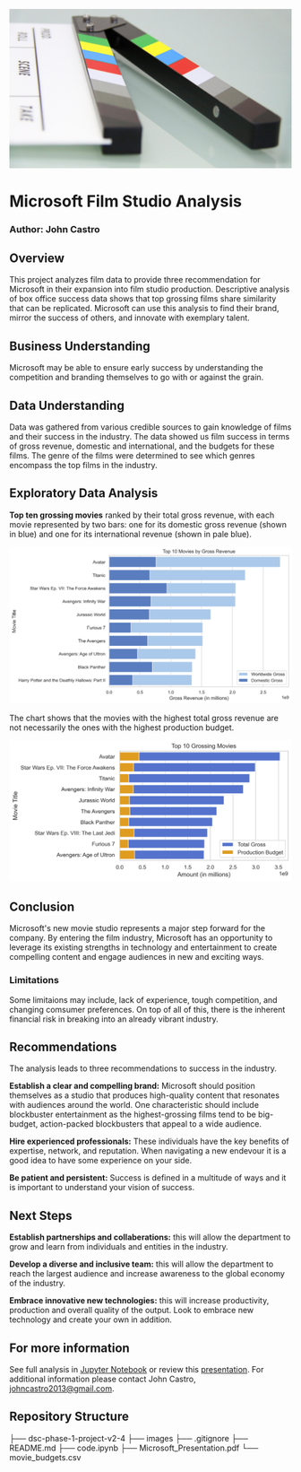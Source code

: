 ![FILM](images/film.jpg)
# Microsoft Film Studio Analysis

### Author: John Castro

## Overview
This project analyzes film data to provide three recommendation for Microsoft in their expansion into film studio production. Descriptive analysis of box office success data shows that top grossing films share similarity that can be replicated. Microsoft can use this analysis to find their brand, mirror the success of others, and innovate with exemplary talent.


## Business Understanding
Microsoft may be able to ensure early success by understanding the competition and branding themselves to go with or against the grain.

## Data Understanding
Data was gathered from various credible sources to gain knowledge of films and their success in the industry. The data showed us film success in terms of gross revenue, domestic and international, and the budgets for these films. The genre of the films were determined to see which genres encompass the top films in the industry.

## Exploratory Data Analysis 
**Top ten grossing movies** ranked by their total gross revenue, with each movie represented by two bars: one for its domestic gross revenue (shown in blue) and one for its international revenue (shown in pale blue).

![Chart](images/top_10_movies1.png)

The chart shows that the movies with the highest total gross revenue are not necessarily the ones with the highest production budget.

![Compare](images/top_10_.png)

## Conclusion
Microsoft's new movie studio represents a major step forward for the company. By entering the film industry, Microsoft has an opportunity to leverage its existing strengths in technology and entertainment to create compelling content and engage audiences in new and exciting ways.

### Limitations
Some limitaions may include, lack of experience, tough competition, and changing comsumer preferences. On top of all of this, there is the inherent financial risk in breaking into an already vibrant industry.

## Recommendations
The analysis leads to three recommendations to success in the industry.

**Establish a clear and compelling brand:** Microsoft should position themselves as a studio that produces high-quality content that resonates with audiences around the world. One characteristic should include blockbuster entertainment as the highest-grossing films tend to be big-budget, action-packed blockbusters that appeal to a wide audience.

**Hire experienced professionals:** These individuals have the key benefits of expertise, network, and reputation. When navigating a new endevour it is a good idea to have some experience on your side.

**Be patient and persistent:** Success is defined in a multitude of ways and it is important to understand your vision of success.

## Next Steps
**Establish partnerships and collaberations:** this will allow the department to grow and learn from individuals and entities in the industry.

**Develop a diverse and inclusive team:** this will allow the department to reach the largest audience and increase awareness to the global economy of the industry.

**Embrace innovative new technologies:** this will increase productivity, production and overall quality of the output. Look to embrace new technology and create your own in addition.

## For more information
See full analysis in [Jupyter Notebook](code.ipynb) or review this [presentation](Microsoft_Presentation.pdf).
For additional information please contact John Castro, johncastro2013@gmail.com.

## Repository Structure
├── dsc-phase-1-project-v2-4
├── images
├── .gitignore
├── README.md
├── code.ipynb
├── Microsoft_Presentation.pdf
└── movie_budgets.csv
